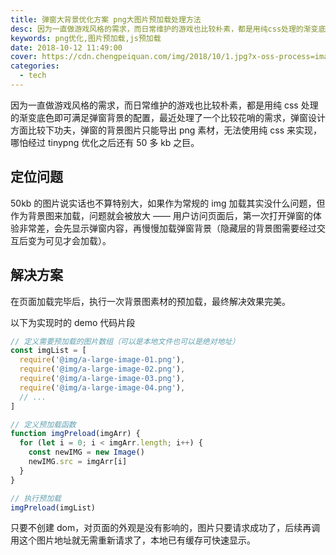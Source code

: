 ```yaml
---
title: 弹窗大背景优化方案 png大图片预加载处理方法
desc: 因为一直做游戏风格的需求，而日常维护的游戏也比较朴素，都是用纯css处理的渐变底色即可满足弹窗背景的配置，最近处理了一个比较花哨的需求，弹窗设计方面比较下功夫，带来的一个问题就是这个弹窗背景图只能切成png，哪怕经过tinypng优化之后还有50多kb。50kb的图片说实话也不算特别大，如果作为常规的img加载其实没什么问题，但作为背景图来加载，问题就会被放大 —— 用户访问页面后，第一次打开弹窗的体验非常差，会先显示弹窗内容，再慢慢加载弹窗背景（隐藏层的背景需要层变为可见才会加载）。
keywords: png优化,图片预加载,js预加载
date: 2018-10-12 11:49:00
cover: https://cdn.chengpeiquan.com/img/2018/10/1.jpg?x-oss-process=image/interlace,1
categories:
  - tech
---
```


因为一直做游戏风格的需求，而日常维护的游戏也比较朴素，都是用纯 css 处理的渐变底色即可满足弹窗背景的配置，最近处理了一个比较花哨的需求，弹窗设计方面比较下功夫，弹窗的背景图片只能导出 png 素材，无法使用纯 css 来实现，哪怕经过 tinypng 优化之后还有 50 多 kb 之巨。

## 定位问题

50kb 的图片说实话也不算特别大，如果作为常规的 img 加载其实没什么问题，但作为背景图来加载，问题就会被放大 —— 用户访问页面后，第一次打开弹窗的体验非常差，会先显示弹窗内容，再慢慢加载弹窗背景（隐藏层的背景图需要经过交互后变为可见才会加载）。

## 解决方案

在页面加载完毕后，执行一次背景图素材的预加载，最终解决效果完美。

以下为实现时的 demo 代码片段

```javascript
// 定义需要预加载的图片数组（可以是本地文件也可以是绝对地址）
const imgList = [
  require('@img/a-large-image-01.png'),
  require('@img/a-large-image-02.png'),
  require('@img/a-large-image-03.png'),
  require('@img/a-large-image-04.png'),
  // ...
]

// 定义预加载函数
function imgPreload(imgArr) {
  for (let i = 0; i < imgArr.length; i++) {
    const newIMG = new Image()
    newIMG.src = imgArr[i]
  }
}

// 执行预加载
imgPreload(imgList)
```

只要不创建 dom，对页面的外观是没有影响的，图片只要请求成功了，后续再调用这个图片地址就无需重新请求了，本地已有缓存可快速显示。
